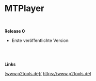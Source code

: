 # MTPlayer


<br />

**Release 0**

* Erste veröffentlichte Version

<br />
<br />

**Links**

[www.p2tools.de]( https://www.p2tools.de)

